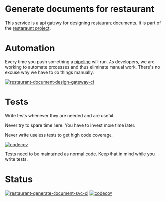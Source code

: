# Generate documents for restaurant
This service is a api gatewy for designing restaurant documents.
It is part of the [restaraunt project](https://github.com/KinNeko-De/restaurant).

# Automation
Every time you push something a [pipeline](.github/workflows/pipeline.yml) will run. As developers, we are working to automate processes and thus eliminate manual work. There's no excuse why we have to do things manually.

[![restaurant-document-design-gateway-ci](https://github.com/KinNeko-De/restaurant-document-design-gateway/actions/workflows/ci.yml/badge.svg)](https://github.com/KinNeko-De/restaurant-document-design-gateway/actions/workflows/ci.yml)

# Tests
Write tests whenever they are needed and are useful.

Never try to spare time here. You have to invest more time later.

Never write useless tests to get high code coverage.

[![codecov](https://codecov.io/gh/KinNeko-De/restaurant-document-design-gateway/branch/main/graph/badge.svg?token=BoDmQQ8ol7)](https://codecov.io/gh/KinNeko-De/restaurant-document-design-gateway)

Tests need to be maintained as normal code. Keep that in mind while you write tests.

# Status
[![restaurant-generate-document-svc-ci](https://github.com/KinNeko-De/restaurant-generate-document-svc/actions/workflows/ci.yml/badge.svg)](https://github.com/KinNeko-De/restaurant-generate-document-svc/actions/workflows/ci.yml)
[![codecov](https://codecov.io/gh/KinNeko-De/restaurant-generate-document-svc/branch/main/graph/badge.svg?token=yvQYJ6kpYr)](https://codecov.io/gh/KinNeko-De/restaurant-generate-document-svc)